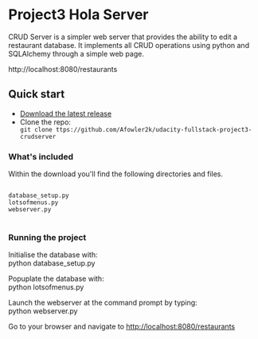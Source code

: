 <H1>Project3 Hola Server</H1>

CRUD Server is a simpler web server that provides the ability to edit a restaurant database.
It implements all CRUD operations using python and SQLAlchemy through a simple web page.

http://localhost:8080/restaurants 

<H2>Quick start</H2>
<ul>
<li>
<a href="https://github.com/Afowler2k/udacity-fullstack-project3-crudserver/archive/master.zip">Download the latest release</a>
</li>
<li>
Clone the repo: 
<code>
git clone ttps://github.com/Afowler2k/udacity-fullstack-project3-crudserver
</code>
</li>
</ul>

<h3>What's included</h3>

Within the download you'll find the following directories and files.
<pre>
<code>
database_setup.py
lotsofmenus.py
webserver.py
</code>
</pre>

<h3>Running the project</h3>

Initialise the database with: <br/>
python database_setup.py

Popuplate the database with: <br/>
python lotsofmenus.py

Launch the webserver at the command prompt by typing:<br/>
python webserver.py<br/>

Go to your browser and navigate to <a href="http://localhost:8080/restaurants">http://localhost:8080/restaurants</a>
